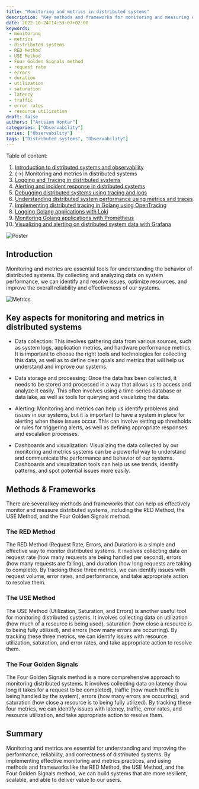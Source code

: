 ```yaml
---
title: "Monitoring and metrics in distributed systems"
description: "Key methods and frameworks for monitoring and measuring distributed systems: the RED Method, the USE Method, and the Four Golden Signals method."
date: 2022-10-24T14:53:07+02:00
keywords:
 - monitoring
 - metrics
 - distributed systems
 - RED Method
 - USE Method
 - Four Golden Signals method
 - request rate
 - errors
 - duration
 - utilization
 - saturation
 - latency
 - traffic
 - error rates
 - resource utilization
draft: false
authors: ["Artsiom Hontar"]
categories: ["Observability"]
series: ["Observability"]
tags: ["Distributed systems", "Observability"]
---
```


Table of content:
1. [Introduction to distributed systems and observability](/learnings/observability/intro-to-distributed-observability/)
2. (->) Monitoring and metrics in distributed systems
3. [Logging and Tracing in distributed systems](/learnings/observability/logging-and-tracking-in-distributed-system/)
4. [Alerting and incident response in distributed systems](/learnings/observability/alerting-and-incidents-in-distributed-system/)
6. [Debugging distributed systems using tracing and logs](/learnings/observability/debugging-distributed-system)
7. [Understanding distributed system performance using metrics and traces](/learnings/observability/understanding-performance-in-distributed-system/)
8. [Implementing distributed tracing in Golang using OpenTracing](/learnings/observability/implementing-distributed-tracing/)
9. [Logging Golang applications with Loki](/learnings/observability/logging-golang-with-loki/)
10. [Monitoring Golang applications with Prometheus](/learnings/observability/monitoring-golang-with-prometheus/)
11. [Visualizing and alerting on distributed system data with Grafana](/learnings/observability/vizualize-and-alerting-with-grafana/)


![Poster](/learnings/observability/monitoring-in-distributed-system/poster.jpg)

## Introduction

Monitoring and metrics are essential tools for understanding the behavior of distributed systems. By collecting and analyzing data on system performance, we can identify and resolve issues, optimize resources, and improve the overall reliability and effectiveness of our systems.

![Metrics](/learnings/observability/monitoring-in-distributed-system/metrics.jpg)

## Key aspects for monitoring and metrics in distributed systems

- Data collection: This involves gathering data from various sources, such as system logs, application metrics, and hardware performance metrics. It is important to choose the right tools and technologies for collecting this data, as well as to define clear goals and metrics that will help us understand and improve our systems.

- Data storage and processing: Once the data has been collected, it needs to be stored and processed in a way that allows us to access and analyze it easily. This often involves using a time-series database or data lake, as well as tools for querying and visualizing the data.

- Alerting: Monitoring and metrics can help us identify problems and issues in our systems, but it is important to have a system in place for alerting when these issues occur. This can involve setting up thresholds or rules for triggering alerts, as well as defining appropriate responses and escalation processes.

- Dashboards and visualization: Visualizing the data collected by our monitoring and metrics systems can be a powerful way to understand and communicate the performance and behavior of our systems. Dashboards and visualization tools can help us see trends, identify patterns, and spot potential issues more easily.

## Methods & Frameworks

There are several key methods and frameworks that can help us effectively monitor and measure distributed systems, including the RED Method, the USE Method, and the Four Golden Signals method.

### The RED Method

The RED Method (Request Rate, Errors, and Duration) is a simple and effective way to monitor distributed systems. It involves collecting data on request rate (how many requests are being handled per second), errors (how many requests are failing), and duration (how long requests are taking to complete). By tracking these three metrics, we can identify issues with request volume, error rates, and performance, and take appropriate action to resolve them.

### The USE Method
The USE Method (Utilization, Saturation, and Errors) is another useful tool for monitoring distributed systems. It involves collecting data on utilization (how much of a resource is being used), saturation (how close a resource is to being fully utilized), and errors (how many errors are occurring). By tracking these three metrics, we can identify issues with resource utilization, saturation, and error rates, and take appropriate action to resolve them.

### The Four Golden Signals
The Four Golden Signals method is a more comprehensive approach to monitoring distributed systems. It involves collecting data on latency (how long it takes for a request to be completed), traffic (how much traffic is being handled by the system), errors (how many errors are occurring), and saturation (how close a resource is to being fully utilized). By tracking these four metrics, we can identify issues with latency, traffic, error rates, and resource utilization, and take appropriate action to resolve them.

## Summary

Monitoring and metrics are essential for understanding and improving the performance, reliability, and correctness of distributed systems. By implementing effective monitoring and metrics practices, and using methods and frameworks like the RED Method, the USE Method, and the Four Golden Signals method, we can build systems that are more resilient, scalable, and able to deliver value to our users.